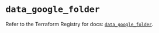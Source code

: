 # `data_google_folder`

Refer to the Terraform Registry for docs: [`data_google_folder`](https://registry.terraform.io/providers/drfaust92/google/4.16.4/docs/data-sources/folder).
